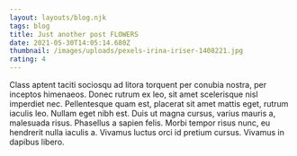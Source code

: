 ```yaml
---
layout: layouts/blog.njk
tags: blog
title: Just another post FLOWERS
date: 2021-05-30T14:05:14.680Z
thumbnail: /images/uploads/pexels-irina-iriser-1408221.jpg
rating: 4
---
```



<!--StartFragment-->

Class aptent taciti sociosqu ad litora torquent per conubia nostra, per inceptos himenaeos. Donec rutrum ex leo, sit amet scelerisque nisl imperdiet nec. Pellentesque quam est, placerat sit amet mattis eget, rutrum iaculis leo. Nullam eget nibh est. Duis ut magna cursus, varius mauris a, malesuada risus. Phasellus a sapien felis. Morbi tempor risus nunc, eu hendrerit nulla iaculis a. Vivamus luctus orci id pretium cursus. Vivamus in dapibus libero.

<!--EndFragment-->